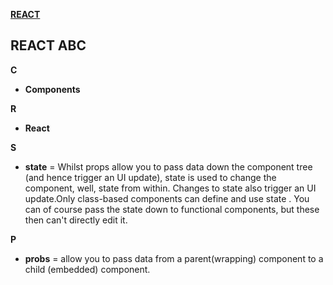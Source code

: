 [**REACT**](react.md)

## REACT ABC



**C**
* **Components**

**R**
* **React**


**S**
* **state** = Whilst props allow you to pass data down the component tree (and hence trigger an UI update), state is used to change the component, well, state from within. Changes to state also trigger an UI update.Only class-based components can define and use state . You can of course pass the state  down to functional components, but these then can't directly edit it.

**P**
* **probs** = allow you to pass data from a parent(wrapping) component to a child (embedded) component.
